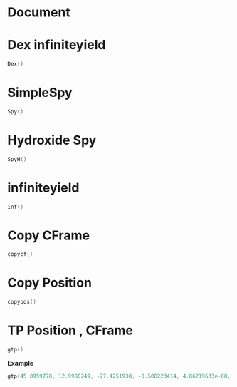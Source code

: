 # Document

# Dex infiniteyield
```lua
Dex()
```

# SimpleSpy
```lua
Spy()
```

# Hydroxide Spy
```lua
SpyH()
```

# infiniteyield
```lua
inf()
```
# Copy CFrame
```lua
copycf()
```

# Copy Position
```lua
copypos()
```

# TP Position , CFrame
```lua
gtp()
```
**Example**
```lua
gtp(45.0959778, 12.9980249, -27.4251938, -0.508223414, 4.86219633e-08, 0.861225247, 4.23862794e-08, 1, -3.14438786e-08, -0.861225247, 2.05236201e-08, -0.508223414)
```
